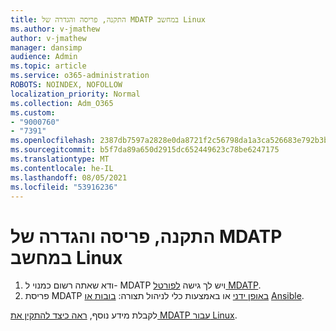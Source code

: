 ```yaml
---
title: התקנה, פריסה והגדרה של MDATP במחשב Linux
ms.author: v-jmathew
author: v-jmathew
manager: dansimp
audience: Admin
ms.topic: article
ms.service: o365-administration
ROBOTS: NOINDEX, NOFOLLOW
localization_priority: Normal
ms.collection: Adm_O365
ms.custom:
- "9000760"
- "7391"
ms.openlocfilehash: 2387db7597a2828e0da8721f2c56798da1a3ca526683e792b3b5828a05139df7
ms.sourcegitcommit: b5f7da89a650d2915dc652449623c78be6247175
ms.translationtype: MT
ms.contentlocale: he-IL
ms.lasthandoff: 08/05/2021
ms.locfileid: "53916236"
---
```

# <a name="install-deploy-and-configure-mdatp-on-a-linux-machine"></a>התקנה, פריסה והגדרה של MDATP במחשב Linux

1. ודא שאתה רשום כמנוי ל- MDATP ויש לך גישה [לפורטל MDATP](https://go.microsoft.com/fwlink/?linkid=2144512).
2. פריסת MDATP [באופן ידני](https://go.microsoft.com/fwlink/?linkid=2144809) או באמצעות כלי לניהול תצורה: [בובות או](https://go.microsoft.com/fwlink/?linkid=2144715) [Ansible](https://go.microsoft.com/fwlink/?linkid=2144716).

לקבלת מידע נוסף, [ראה כיצד להתקין את MDATP עבור Linux](https://go.microsoft.com/fwlink/?linkid=2144717).
